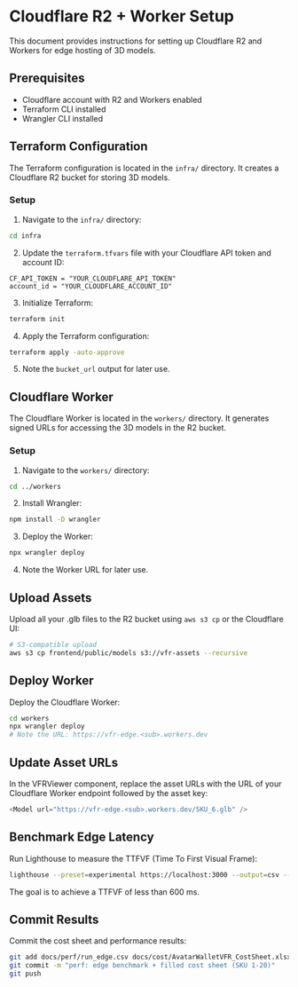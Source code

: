 # Cloudflare R2 + Worker Setup

This document provides instructions for setting up Cloudflare R2 and Workers for edge hosting of 3D models.

## Prerequisites

- Cloudflare account with R2 and Workers enabled
- Terraform CLI installed
- Wrangler CLI installed

## Terraform Configuration

The Terraform configuration is located in the `infra/` directory. It creates a Cloudflare R2 bucket for storing 3D models.

### Setup

1. Navigate to the `infra/` directory:

```bash
cd infra
```

2. Update the `terraform.tfvars` file with your Cloudflare API token and account ID:

```hcl
CF_API_TOKEN = "YOUR_CLOUDFLARE_API_TOKEN"
account_id = "YOUR_CLOUDFLARE_ACCOUNT_ID"
```

3. Initialize Terraform:

```bash
terraform init
```

4. Apply the Terraform configuration:

```bash
terraform apply -auto-approve
```

5. Note the `bucket_url` output for later use.

## Cloudflare Worker

The Cloudflare Worker is located in the `workers/` directory. It generates signed URLs for accessing the 3D models in the R2 bucket.

### Setup

1. Navigate to the `workers/` directory:

```bash
cd ../workers
```

2. Install Wrangler:

```bash
npm install -D wrangler
```

3. Deploy the Worker:

```bash
npx wrangler deploy
```

4. Note the Worker URL for later use.

## Upload Assets

Upload all your .glb files to the R2 bucket using `aws s3 cp` or the Cloudflare UI:

```bash
# S3-compatible upload
aws s3 cp frontend/public/models s3://vfr-assets --recursive
```

## Deploy Worker

Deploy the Cloudflare Worker:

```bash
cd workers
npx wrangler deploy
# Note the URL: https://vfr-edge.<sub>.workers.dev
```

## Update Asset URLs

In the VFRViewer component, replace the asset URLs with the URL of your Cloudflare Worker endpoint followed by the asset key:

```javascript
<Model url="https://vfr-edge.<sub>.workers.dev/SKU_6.glb" />
```

## Benchmark Edge Latency

Run Lighthouse to measure the TTFVF (Time To First Visual Frame):

```bash
lighthouse --preset=experimental https://localhost:3000 --output=csv --output-path=docs/perf/run_edge.csv
```

The goal is to achieve a TTFVF of less than 600 ms.

## Commit Results

Commit the cost sheet and performance results:

```bash
git add docs/perf/run_edge.csv docs/cost/AvatarWalletVFR_CostSheet.xlsx
git commit -m "perf: edge benchmark + filled cost sheet (SKU 1-20)"
git push
```